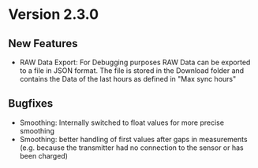 # Version 2.3.0
## New Features
* RAW Data Export: For Debugging purposes RAW Data can be exported to a file in JSON format. The file is stored in the Download folder and contains the Data of the last hours as defined in "Max sync hours"

## Bugfixes
* Smoothing: Internally switched to float values for more precise smoothing
* Smoothing: better handling of first values after gaps in measurements (e.g. because the transmitter had no connection to the sensor or has been charged)
